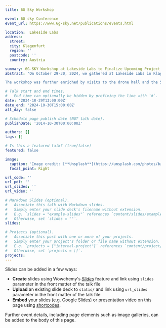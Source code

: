 ```yaml
---
title: 6G Sky Workshop

event: 6G sky Conference
event_url: https://www.6g-sky.net/publications/events.html

location:  Lakeside Labs 
address:
  street: 
  city: Klagenfurt
  region: ''
  postcode: ''
  country: Austria

summary: 6G-SKY Workshop at Lakeside Labs to Finalize Upcoming Project Milestones
abstract: 'On October 29-30, 2024, we gathered at Lakeside Labs in Klagenfurt, Austria, for an in-person workshop to finalize the details of our upcoming project demonstrations and dissemination activities—a significant step as we approach the project’s conclusion. Special thanks to Lakeside Labs and to Christian Raffelsberger and Christian Bettstetter for hosting!

The workshop was further enriched by visits to the drone hall and the 5G playground, adding valuable perspectives to our discussions and planning.'

# Talk start and end times.
#   End time can optionally be hidden by prefixing the line with `#`.
date: '2034-10-29T13:00:00Z'
date_end: '2024-10-30T15:00:00Z'
all_day: false

# Schedule page publish date (NOT talk date).
publishDate: '2014-10-30T00:00:00Z'

authors: []
tags: []

# Is this a featured talk? (true/false)
featured: false

image:
  caption: 'Image credit: [**Unsplash**](https://unsplash.com/photos/bzdhc5b3Bxs)'
  focal_point: Right

url_code: ''
url_pdf: ''
url_slides: ''
url_video: ''

# Markdown Slides (optional).
#   Associate this talk with Markdown slides.
#   Simply enter your slide deck's filename without extension.
#   E.g. `slides = "example-slides"` references `content/slides/example-slides.md`.
#   Otherwise, set `slides = ""`.
slides:

# Projects (optional).
#   Associate this post with one or more of your projects.
#   Simply enter your project's folder or file name without extension.
#   E.g. `projects = ["internal-project"]` references `content/project/deep-learning/index.md`.
#   Otherwise, set `projects = []`.
projects:
---
```


Slides can be added in a few ways:

- **Create** slides using Wowchemy's [_Slides_](https://docs.hugoblox.com/managing-content/#create-slides) feature and link using `slides` parameter in the front matter of the talk file
- **Upload** an existing slide deck to `static/` and link using `url_slides` parameter in the front matter of the talk file
- **Embed** your slides (e.g. Google Slides) or presentation video on this page using [shortcodes](https://docs.hugoblox.com/writing-markdown-latex/).

Further event details, including page elements such as image galleries, can be added to the body of this page.
